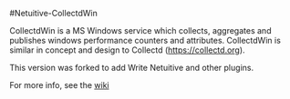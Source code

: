 #Netuitive-CollectdWin

CollectdWin is a MS Windows service which collects, aggregates and publishes windows performance counters and attributes. CollectdWin is similar in concept and design to Collectd (https://collectd.org).

This version was forked to add Write Netuitive and other plugins.

For more info, see the [wiki](../../wiki)

